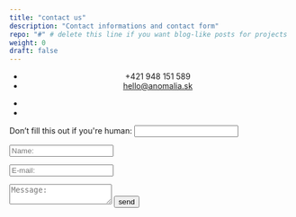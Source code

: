 ```yaml
---
title: "contact us"
description: "Contact informations and contact form"
repo: "#" # delete this line if you want blog-like posts for projects
weight: 0
draft: false
---
```


<ul class="au-list" style="text-align: center;">
<li>+421 948 151 589</li>
<li><a href="mailto:hello@anomalia.sk">hello@anomalia.sk</a></li>
</ul>

<ul class="contact-icons">
<a href="#"><li><i class="fa fa-instagram"></i></li></a>
<a href="#"><li><i class="fa fa-facebook"></i></li></a>
</ul>

<div class="contactform">
<form name="contact" method="POST" netlify-honeypot="bot-field" action="/thanks/" netlify>
<p class="hidden">
	<label>Don’t fill this out if you're human: <input name="bot-field" /></label>
</p>
<p>
	<input type="text" name="name" placeholder="Name:" onfocus="this.placeholder = ''" onblur="this.placeholder = 'Your Name:'" />  
</p>
<p>
	<input type="email" name="email" placeholder="E-mail:" onfocus="this.placeholder = ''" onblur="this.placeholder = 'E-mail:'" />
</p>
<p>
	<textarea name="message" placeholder="Message:" onfocus="this.placeholder = ''" onblur="this.placeholder = 'Message:'"></textarea>
	<button type="submit">send<i class="fa fa-paper-plane"></i></button>
</p>
</form>
</div>